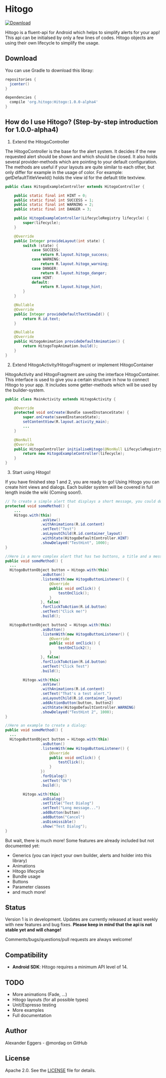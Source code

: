 Hitogo
=====

[![Download](https://api.bintray.com/packages/mordag/android/Hitogo/images/download.svg) ](https://bintray.com/mordag/android/Hitogo/_latestVersion)

Hitogo is a fluent-api for Android which helps to simplify alerts for your app! This api can be initialsed by only a few lines of codes. Hitogo objects are using their own lifecycle to simplify the usage.

Download
--------
You can use Gradle to download this libray:

```gradle
repositories {
  jcenter()
}

dependencies {
  compile 'org.hitogo:Hitogo:1.0.0-alpha4'
}
```

How do I use Hitogo? (Step-by-step introduction for 1.0.0-alpha4)
-------------------

1. Extend the HitogoController

The HitogoController is the base for the alert system. It decides if the new requested alert should be shown and which should be closed. It also holds several provider-methods which are pointing to your default configuration. The methods are useful if your layouts are quite similar to each other, but only differ for example in the usage of color. For example: getDefaultTitleViewId() holds the view id for the default title textview.

```java
public class HitogoExampleController extends HitogoController {

    public static final int HINT = 0;
    public static final int SUCCESS = 1;
    public static final int WARNING = 2;
    public static final int DANGER = 3;

    public HitogoExampleController(LifecycleRegistry lifecycle) {
        super(lifecycle);
    }

    @Override
    public Integer provideLayout(int state) {
        switch (state) {
            case SUCCESS:
                return R.layout.hitogo_success;
            case WARNING:
                return R.layout.hitogo_warning;
            case DANGER:
                return R.layout.hitogo_danger;
            case HINT:
            default:
                return R.layout.hitogo_hint;
        }
    }

    @Nullable
    @Override
    public Integer provideDefaultTextViewId() {
        return R.id.text;
    }

    @Nullable
    @Override
    public HitogoAnimation provideDefaultAnimation() {
        return HitogoTopAnimation.build();
    }
}
```

2. Extend HitogoActivity/HitogoFragment or implement HitogoContainer

HitogoActivity and HitogoFragment are using the interface HitogoContainer. This interface is used to give you a certain structure in how to connect Hitogo to your app. It includes some getter-methods which will be used by the builder-system.

```java
public class MainActivity extends HitogoActivity {

    @Override
    protected void onCreate(Bundle savedInstanceState) {
        super.onCreate(savedInstanceState);
        setContentView(R.layout.activity_main);
        ...
    }

    @NonNull
    @Override
    public HitogoController initialiseHitogo(@NonNull LifecycleRegistry lifecycle) {
        return new HitogoExampleController(lifecycle);
    }
}
```

3. Start using Hitogo!

If you have finished step 1 and 2, you are ready to go! Using Hitogo you can create hint views and dialogs. Each builder system will be covered in full length inside the wiki (Coming soon!).

```java
// To create a simple alert that displays a short message, you could do that:
protected void someMethod() {
    ...
    Hitogo.with(this)
                .asView()
                .withAnimations(R.id.content)
                .setText("Test")
                .asLayoutChild(R.id.container_layout)
                .withState(HitogoDefaultController.HINT)
                .showDelayed("TestHint", 1000);
}

//Here is a more complex alert that has two buttons, a title and a message:
public void someMethod() {
  ...
  HitogoButtonObject button = Hitogo.with(this)
                .asButton()
                .listenWith(new HitogoButtonListener() {
                    @Override
                    public void onClick() {
                        testOnClick();
                    }
                }, false)
                .forClickToAction(R.id.button)
                .setText("Click me!")
                .build();

  HitogoButtonObject button2 = Hitogo.with(this)
                .asButton()
                .listenWith(new HitogoButtonListener() {
                    @Override
                    public void onClick() {
                        testOnClick2();
                    }
                }, false)
                .forClickToAction(R.id.button)
                .setText("Click Test")
                .build();

        Hitogo.with(this)
                .asView()
                .withAnimations(R.id.content)
                .setText("That's a test alert.")
                .asLayoutChild(R.id.container_layout)
                .addActionButton(button, button2)
                .withState(HitogoDefaultController.WARNING)
                .showDelayed("TestHint 2", 1000);
}

//Here an example to create a dialog:
public void someMethod() {
  ...
  HitogoButtonObject button = Hitogo.with(this)
                .asButton()
                .listenWith(new HitogoButtonListener() {
                    @Override
                    public void onClick() {
                        testClick();
                    }
                })
                .forDialog()
                .setText("Ok")
                .build();

        Hitogo.with(this)
                .asDialog()
                .setTitle("Test Dialog")
                .setText("Long message...")
                .addButton(button)
                .addButton("Cancel")
                .asDismissible()
                .show("Test Dialog");
}
```

But wait, there is much more! Some features are already included but not documented yet:
- Generics (you can inject your own builder, alerts and holder into this library)
- Animations
- Hitogo lifecycle
- Bundle usage
- Buttons
- Parameter classes
- and much more!

Status
------
Version 1 is in development. Updates are currently released at least weekly with new features and bug fixes. **Please keep in mind that the api is not stable yet and will change!**

Comments/bugs/questions/pull requests are always welcome!

Compatibility
-------------

 * **Android SDK**: Hitogo requires a minimum API level of 14.
 
TODO
-------------
* More animations (Fade, ...)
* Hitogo layouts (for all possible types)
* Unit/Espresso testing
* More examples
* Full documentation

Author
------
Alexander Eggers - @mordag on GitHub

License
-------
Apache 2.0. See the [LICENSE][1] file for details.


[1]: https://github.com/Mordag/hitogo/blob/master/LICENSE
